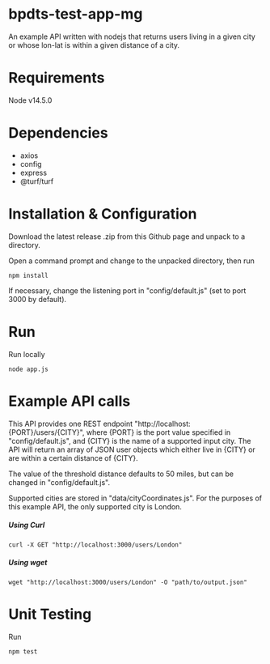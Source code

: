 # bpdts-test-app-mg
 
An example API written with nodejs that returns users living in a given city or whose lon-lat is within a given distance of a city. 

# Requirements

Node v14.5.0

# Dependencies
* axios
* config
* express
* @turf/turf

# Installation & Configuration
Download the latest release .zip from this Github page and unpack to a directory.

Open a command prompt and change to the unpacked directory, then run

`npm install`

If necessary, change the listening port in "config/default.js" (set to port 3000 by default). 

# Run
Run locally

`node app.js`

# Example API calls
This API provides one REST endpoint "http://localhost:{PORT}/users/{CITY}", where {PORT} is the port value specified in "config/default.js", and {CITY} is the name of a supported input city.
The API will return an array of JSON user objects which either live in {CITY} or are within a certain distance of {CITY}. 

The value of the threshold distance defaults to 50 miles, but can be changed in "config/default.js".

Supported cities are stored in "data/cityCoordinates.js". For the purposes of this example API, the only supported city is London.

##### Using Curl

`curl -X GET "http://localhost:3000/users/London"`

##### Using wget

`wget "http://localhost:3000/users/London" -O "path/to/output.json"`

# Unit Testing
Run 

`npm test`

